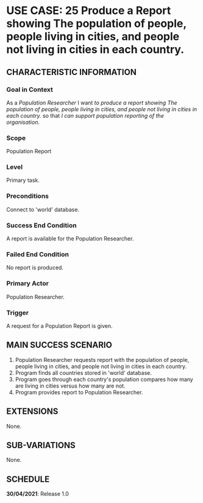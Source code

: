 # USE CASE: 25 Produce a Report showing The population of people, people living in cities, and people not living in cities in each country.

## CHARACTERISTIC INFORMATION

### Goal in Context

As a *Population  Researcher* I want *to produce a report showing The population of people, people living in cities, and people not living in cities in each country.* so that *I can support population reporting of the organisation.*

### Scope

Population Report

### Level

Primary task.

### Preconditions

Connect to 'world' database.

### Success End Condition

A report is available for the Population Researcher.

### Failed End Condition

No report is produced.

### Primary Actor

Population Researcher.

### Trigger

A request for a Population Report is given.

## MAIN SUCCESS SCENARIO

1. Population Researcher requests report with the population of people, people living in cities, and people not living in cities in each country.
2. Program finds all countries stored in 'world' database.
3. Program goes through each country's population compares how many are living in cities versus how many are not.
4. Program provides report to Population Researcher.

## EXTENSIONS

None.

## SUB-VARIATIONS

None.

## SCHEDULE

**30/04/2021**: Release 1.0